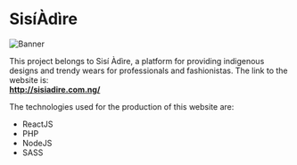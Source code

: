 # SisíÀdìre
![Banner](http://sisiadire.com.ng/banner/s0.jpg)

This project belongs to Sisí Àdìre, a platform for providing indigenous designs and trendy wears for professionals and fashionistas.
The link to the website is:  
__http://sisiadire.com.ng/__

The technologies used for the production of this website are: 
* ReactJS 
* PHP
* NodeJS
* SASS